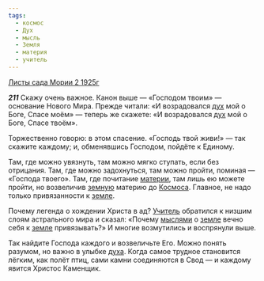 ```yaml
---
tags:
  - космос
  - Дух
  - мысль
  - Земля
  - материя
  - учитель
---
```


[Листы сада Мории 2 1925г](https://127.0.0.1:4002/agni/1925)

___211___
Скажу очень важное. Канон выше — «Господом твоим» — основание Нового Мира. Прежде читали: «И возрадовался [дух](../../../tags/#Дух) мой о Боге, Спасе моём» — теперь же скажете: «И возрадовался [дух](../../../tags/#Дух) мой о Боге, Спасе твоём».   

Торжественно говорю: в этом спасение. «Господь твой живи!» — так скажите каждому; и, обменявшись Господом, пойдёте к Единому.   

Там, где можно увязнуть, там можно мягко ступать, если без отрицания. Там, где можно задохнуться, там можно пройти, поминая — «Господа твоего». Там, где почитание [материи](../../../tags/#материя), там лишь ею можете пройти, но возвеличив [земную](../../../tags/#Земля) материю до [Космоса](../../../tags/#космос). Главное, не надо только привязанности к [земле](../../../tags/#Земля).   

Почему легенда о хождении Христа в ад? [Учитель](../../../tags/#учитель) обратился к низшим слоям астрального мира и сказал: «Почему [мыслями](../../../tags/#мысль) о [земле](../../../tags/#Земля) вечно себя к [земле](../../../tags/#Земля) привязывать?» И многие возмутились и воспрянули выше.   

Так найдите Господа каждого и возвеличьте Его. Можно понять разумом, но важно в улыбке [духа](../../../tags/#Дух). Когда самое трудное становится лёгким, как полёт птиц, сами камни соединяются в Свод — и каждому явится Христос Каменщик.   

